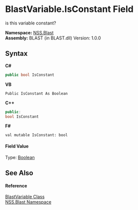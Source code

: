 # BlastVariable.IsConstant Field
 

is this variable constant?

**Namespace:**&nbsp;<a href="88b55311-4a89-0894-e27a-e157e443c7f7.md">NSS.Blast</a><br />**Assembly:**&nbsp;BLAST (in BLAST.dll) Version: 1.0.0

## Syntax

**C#**<br />
``` C#
public bool IsConstant
```

**VB**<br />
``` VB
Public IsConstant As Boolean
```

**C++**<br />
``` C++
public:
bool IsConstant
```

**F#**<br />
``` F#
val mutable IsConstant: bool
```


#### Field Value
Type: <a href="https://docs.microsoft.com/dotnet/api/system.boolean" target="_blank" rel="noopener noreferrer">Boolean</a>

## See Also


#### Reference
<a href="f06b3ca6-6fc7-2463-b0e0-c8541bfc9d8d.md">BlastVariable Class</a><br /><a href="88b55311-4a89-0894-e27a-e157e443c7f7.md">NSS.Blast Namespace</a><br />